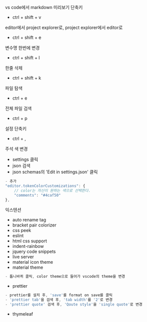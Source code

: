 vs code에서 markdown 미리보기 단축키

- ctrl + shift + v

editor에서 project explorer로, project explorer에서 editor로

- ctrl + shift + e

변수명 한번에 변경

- ctrl + shift + l

한줄 삭제

- ctrl + shift + k

파일 탐색

- ctrl + e

전체 파일 검색

- ctrl + p

설정 단축키

- ctrl + ,

주석 색 변경

- settings 클릭
- json 검색
- json schemas의 'Edit in settings.json' 클릭

```javascript
- 추가
"editor.tokenColorCustomizations": {
    // color는 자신이 원하는 색으로 선택한다.
    "comments": "#4caf50"
},
```

익스텐션

- auto rename tag
- bracket pair colorizer
- css peek
- eslint
- html css support
- indent-rainbow
- jquery code snippets
- live server
- material icon theme
- material theme

```javascript
- 톱니바퀴 클릭, color theme으로 들어가 vscode의 theme을 변경

```

- prettier

```javascript
- prettier를 설치 후, 'save'를 format on save를 클릭
- 'prettier tab'을 검색 후, 'tab width'를 '2'로 변경
- 'prettier quote' 검색 후, 'Qoute style'을 'single quote'로 변경
```

- thymeleaf
